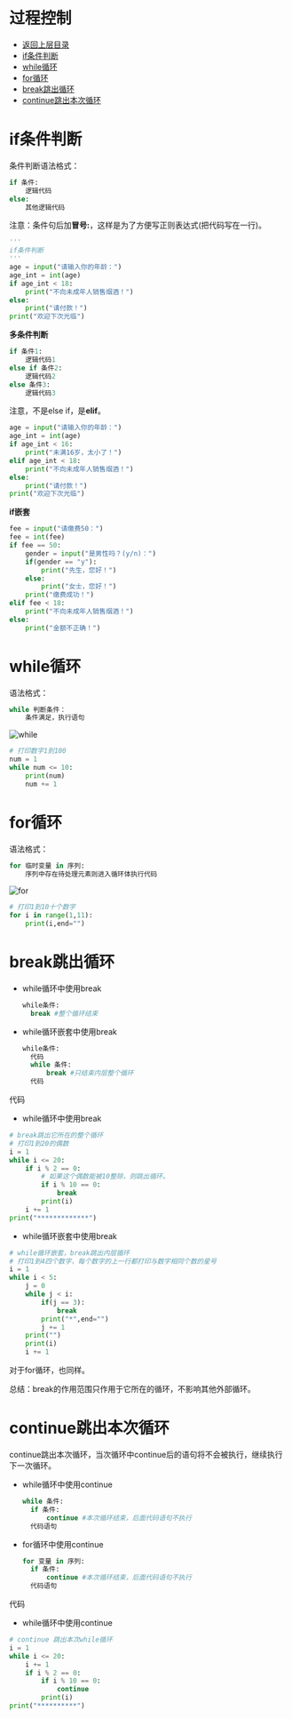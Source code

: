 # 过程控制

* [返回上层目录](../python.md)
* [if条件判断](#if条件判断)
* [while循环](#while循环)
* [for循环](#for循环)
* [break跳出循环](#break跳出循环)
* [continue跳出本次循环](#continue跳出本次循环)

# if条件判断

条件判断语法格式：

```python
if 条件:
    逻辑代码
else:
    其他逻辑代码
```

注意：条件句后加**冒号:**，这样是为了方便写正则表达式(把代码写在一行)。

```python
'''
if条件判断
'''
age = input("请输入你的年龄：")
age_int = int(age)
if age_int < 18:
    print("不向未成年人销售烟酒！")
else:
    print("请付款！")
print("欢迎下次光临")
```

**多条件判断**

```python
if 条件1:
    逻辑代码1
else if 条件2:
    逻辑代码2
else 条件3:
    逻辑代码3
```

注意，不是else if，是**elif**。

```python
age = input("请输入你的年龄：")
age_int = int(age)
if age_int < 16:
    print("未满16岁，太小了！")
elif age_int < 18:
    print("不向未成年人销售烟酒！")
else:
    print("请付款！")
print("欢迎下次光临")
```

**if嵌套**

```python
fee = input("请缴费50：")
fee = int(fee)
if fee == 50:
    gender = input("是男性吗？(y/n)：")
    if(gender == "y"):
        print("先生，您好！")
    else:
        print("女士，您好！")
    print("缴费成功！")
elif fee < 18:
    print("不向未成年人销售烟酒！")
else:
    print("金额不正确！")
```

# while循环

语法格式：

```python
while 判断条件：
	条件满足，执行语句
```

![while](pic/while.png)

```python
# 打印数字1到100
num = 1
while num <= 10:
    print(num)
    num += 1
```

# for循环

语法格式：

```python
for 临时变量 in 序列:
	序列中存在待处理元素则进入循环体执行代码
```

![for](pic/for.png)

```python
# 打印1到10十个数字
for i in range(1,11):
    print(i,end="")
```

# break跳出循环

- while循环中使用break

  ```python
  while条件:
  	break #整个循环结束
  ```

- while循环嵌套中使用break

  ```python
  while条件:
  	代码
  	while 条件:
  		break #只结束内层整个循环
  	代码
  ```

代码

- while循环中使用break

```python
# break跳出它所在的整个循环
# 打印1到20的偶数
i = 1
while i <= 20:
    if i % 2 == 0:
        # 如果这个偶数能被10整除，则跳出循环。
        if i % 10 == 0:
            break
        print(i)
    i += 1
print("*************")
```

- while循环嵌套中使用break

```python
# while循环嵌套，break跳出内层循环
# 打印1到4四个数字，每个数字的上一行都打印与数字相同个数的星号
i = 1
while i < 5:
    j = 0
    while j < i:
        if(j == 3):
            break
        print("*",end="")
        j += 1
    print("")
    print(i)
    i += 1
```

对于for循环，也同样。

总结：break的作用范围只作用于它所在的循环，不影响其他外部循环。

# continue跳出本次循环

continue跳出本次循环，当次循环中continue后的语句将不会被执行，继续执行下一次循环。

- while循环中使用continue

  ```python
  while 条件:
  	if 条件:
  		continue #本次循环结束，后面代码语句不执行
  	代码语句
  ```

- for循环中使用continue

  ```python
  for 变量 in 序列:
  	if 条件:
  		continue #本次循环结束，后面代码语句不执行
  	代码语句
  ```

代码

- while循环中使用continue

```python
# continue 跳出本次while循环
i = 1
while i <= 20:
    i += 1
    if i % 2 == 0:
        if i % 10 == 0:
            continue
        print(i)
print("**********")
```

